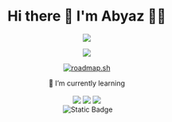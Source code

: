 <h1 align = "center" > Hi there 👋 I'm Abyaz 👨‍💻</h1>

<p align = "center">
  <a href="https://linktr.ee/abyazk">
    <img src="https://img.shields.io/badge/linktree-39E09B?style=for-the-badge&logo=linktree&logoColor=white" />
</p>

<p align = "center">
<img src = "https://github-readme-stats.vercel.app/api?username=MuhammadAbyaz&theme=tokyonight&show_icons=true">
</p>
<p align="center">
<a href="https://roadmap.sh"><img src="https://api.roadmap.sh/v1-badge/wide/65d4a46dcba7f7159fed57f0?variant=dark&roadmaps=computer-science%2Cpython%2Csql%2Cfull-stack" alt="roadmap.sh"/></a>
</p>
<p align='center'>
  🌱 I’m currently learning <br/><br/>
  <img src="https://img.shields.io/badge/html-E34F26?style=for-the-badge&logo=html5&logoColor=white&labelColor=%23E34F26&color=%23E34F26"/>  
  <img src="https://img.shields.io/badge/css-1572B6?style=for-the-badge&logo=css3&logoColor=white&labelColor=%231572B6&color=%231572B6"/>
  <img src="https://img.shields.io/badge/javascipt-f3db1d?style=for-the-badge&logo=javascript&logoColor=black&labelColor=%23f3db1d&color=%23F7DF1E"/>
  <br/>
  <img alt="" src="https://img.shields.io/badge/fastapi-23009688?style=for-the-badge&logo=fastapi&logoColor=%23009688&labelColor=white&color=white">
  <img alt="Static Badge" src="https://img.shields.io/badge/mongodb-%2347A248?style=for-the-badge&logo=mongodb&logoColor=%2347A248&color=%23000000">
</p>
